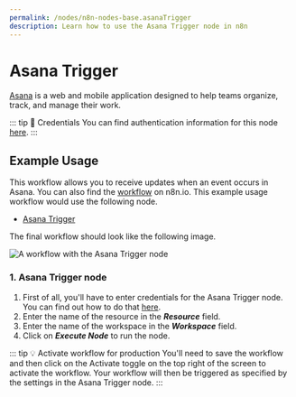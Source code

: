 ```yaml
---
permalink: /nodes/n8n-nodes-base.asanaTrigger
description: Learn how to use the Asana Trigger node in n8n
---
```


# Asana Trigger

[Asana](https://asana.com/) is a web and mobile application designed to help teams organize, track, and manage their work.

::: tip 🔑 Credentials
You can find authentication information for this node [here](../../../credentials/Asana/README.md).
:::

## Example Usage

This workflow allows you to receive updates when an event occurs in Asana. You can also find the [workflow](https://n8n.io/workflows/654) on n8n.io. This example usage workflow would use the following node.
- [Asana Trigger]()

The final workflow should look like the following image.

![A workflow with the Asana Trigger node](./workflow.png)

### 1. Asana Trigger node

1. First of all, you'll have to enter credentials for the Asana Trigger node. You can find out how to do that [here](../../../credentials/Asana/README.md).
2. Enter the name of the resource in the ***Resource*** field.
3. Enter the name of the workspace in the ***Workspace*** field.
4. Click on ***Execute Node*** to run the node.

::: tip 💡 Activate workflow for production
You'll need to save the workflow and then click on the Activate toggle on the top right of the screen to activate the workflow. Your workflow will then be triggered as specified by the settings in the Asana Trigger node.
:::
